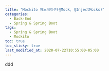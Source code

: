 ```yaml
---
title: "Mockito 어노테이션(@Mock, @InjectMocks)"
categories:
  - Back-End
  - Spring & Spring Boot
tags:
  - Spring & Spring Boot
  - Mockito
toc: true
toc_sticky: true
last_modified_at: 2020-07-22T10:55:00-05:00
---
```


ddd
